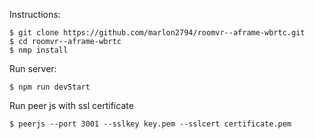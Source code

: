 Instructions:

    $ git clone https://github.com/marlon2794/roomvr--aframe-wbrtc.git
    $ cd roomvr--aframe-wbrtc
    $ nmp install

Run server:
    
    $ npm run devStart


Run peer js with ssl certificate
    
    $ peerjs --port 3001 --sslkey key.pem --sslcert certificate.pem